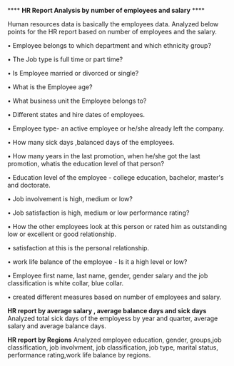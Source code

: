 **** **HR Report Analysis by number of employees and salary** ****

Human resources data is basically the employees data.
Analyzed below points for the HR report based on number of employees and the salary.

•	Employee belongs to which department and which ethnicity group?

•	The Job type is  full time or part time?

•	Is Employee married or divorced or single?

•	What is the Employee age?

•	What business unit the Employee belongs to?

•	Different states and hire dates of employees.

•	Employee type- an active employee or he/she already left the company.

•	How many sick days ,balanced days of the employees.

•	How many years in the last promotion, when he/she got the last promotion, whatis the education level of that person?

•	Education level of the employee - college education, bachelor, master's  and doctorate.

•	Job involvement is high, medium or low?

•	Job satisfaction is high, medium or low performance rating?

•	How the other employees look at this person or rated him as outstanding low or excellent or good relationship.

•	satisfaction at this is the personal relationship.

•	work life balance of the employee - Is it a high level or low? 

•	Employee first name, last name, gender, gender salary and the job classification is white collar, blue collar.

•	created different measures based on number of employees and salary.

**HR report by average salary , average balance days and sick days**
Analyzed total sick days of the employess by year and quarter, average salary and average balance days.


**HR report by Regions**
Analyzed employee education, gender, groups,job classification, job involvment, 
job classification, job type, marital status, performance rating,work life balance by regions.
